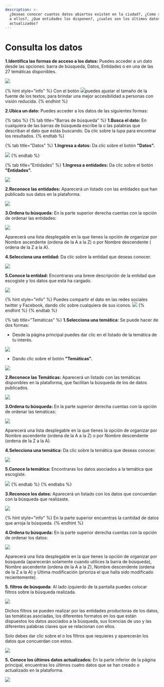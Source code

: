 ```yaml
---
description: >-
  ¿Deseas conocer cuantos datos abiertos existen en la ciudad?, ¿Como se accede
  a ellos?, ¿Que entidades los disponen?, ¿cuales son los últimos datos
  actualizados?
---
```


# Consulta los datos

 **1.Identifica las formas de acceso a los datos:** Puedes acceder a un dato desde las opciones: barra de búsqueda, Datos, Entidades o en una de las 27 temáticas disponibles.

![](../.gitbook/assets/1.png)

{% hint style="info" %}
Con el botón ![](../.gitbook/assets/5.png)puedes ajustar el tamaño de la fuente de los textos, para brindar una mejor accesibilidad a personas con visión reducida.
{% endhint %}

**2.Ubica un dato:** Puedes acceder a los  datos de las siguientes formas:

{% tabs %}
{% tab title="Barras de búsqueda" %}
**1.Busca el dato:** En cualquiera de las barras de búsqueda escribe la o las palabras que describan el dato que estás buscando. Da clic sobre la lupa para encontrar los resultados.
{% endtab %}

{% tab title="Datos" %}
**1.Ingresa a datos:** Da clic sobre el botón **"Datos".**

![](../.gitbook/assets/4.png)
{% endtab %}

{% tab title="Entidades" %}
**1.Ingresa a entidades:** Da clic sobre el botón **"Entidades".**

![](../.gitbook/assets/8.png)

 **2.Reconoce las entidades:** Aparecerá un listado con las entidades que han publicado sus datos en la plataforma.

![](../.gitbook/assets/9.png)

**3.Ordena tu búsqueda:** En la parte superior derecha cuentas con la opción de  ordenar las entidades:

![](../.gitbook/assets/11.png)

Aparecerá una lista desplegable en la que tienes la opción de organizar  por Nombre ascendente \(ordena de la A a la Z\) o por Nombre descendente \( ordena de la Z a la A\).

 **4.Selecciona una entidad:** Da clic sobre la entidad que deseas conocer.

![](../.gitbook/assets/10.png)

**5.Conoce la entidad:** Encontraras una breve descripción de la entidad que escogiste y los datos que esta ha cargado.

![](../.gitbook/assets/12.png)

{% hint style="info" %}
Puedes compartir el dato en las redes sociales twitter y Facebook, dando clic sobre cualquiera de sus iconos.                                              ![](../.gitbook/assets/29.png)
{% endhint %}
{% endtab %}

{% tab title="Temáticas" %}
**1.Selecciona una temática:** Se puede hacer de dos formas: 

* Desde la página principal puedes dar clic en el listado de la temática de tu interés.

![](../.gitbook/assets/13.png)

* Dando clic sobre el botón **"Temáticas".**

![](../.gitbook/assets/15.png)

**2.Reconoce las Temáticas:** Aparecerá un listado con las temáticas disponibles en la plataforma, que facilitan la búsqueda de los de datos publicados.

![](../.gitbook/assets/16.png)

**3.Ordena tu búsqueda:** En la parte superior derecha cuentas con la opción de  ordenar las temáticas:

![](../.gitbook/assets/11.png)

Aparecerá una lista desplegable en la que tienes la opción de organizar  por Nombre ascendente \(ordena de la A a la Z\) o por Nombre descendente \(ordena de la Z a la A\).

**4.Selecciona una temática:** Da clic sobre la temática que deseas conocer.

![](../.gitbook/assets/17.png)

**5.Conoce la temática:** Encontraras los datos asociados a la temática que escogiste.

![](../.gitbook/assets/18.png)
{% endtab %}
{% endtabs %}

**3.Reconoce los datos:** Aparecerá un listado con los datos que concuerdan con la búsqueda que realizaste.

![](../.gitbook/assets/3.png)

{% hint style="info" %}
En la parte superior encuentras la cantidad de datos que arroja la búsqueda.
{% endhint %}

**4.Ordena tu búsqueda:** En la parte superior derecha cuentas con la opción de  ordenar los datos:

![](../.gitbook/assets/6.png)

Aparecerá una lista desplegable en la que tienes la opción de organizar por búsqueda \(aparecerán solamente cuando utilices la barra de búsqueda\), Nombre ascendente \(ordena de la A a la Z\), Nombre descendente \(ordena de la Z a la A\) y Ultima modificación \(prioriza el que halla sido modificado recientemente\).

**5. filtros de búsqueda**: Al lado izquierdo de la pantalla puedes colocar filtros sobre la búsqueda realizada.

![](../.gitbook/assets/19.png)

Dichos filtros se pueden realizar por las entidades productoras de los datos, las temáticas asociadas, los diferentes formatos en los que están dispuestos los datos asociados a la búsqueda, sus licencias de uso y las diferentes palabras claves que se relacionan con ellos.

Solo debes dar clic sobre el o los filtros que requieres y aparecerán los datos que concuerdan con estos.

![](../.gitbook/assets/20.png)

 **5. Conoce los últimos datos actualizados:** En la parte inferior de la página principal, encuentras los últimos cuatro datos que se han creado o actualizado en la plataforma.

![](../.gitbook/assets/21.png)

